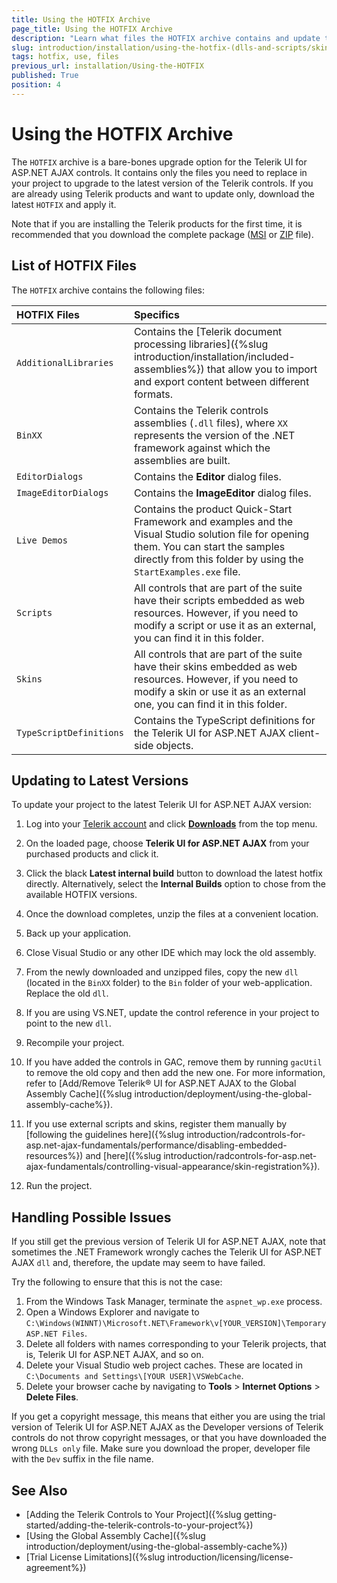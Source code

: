 ```yaml
---
title: Using the HOTFIX Archive
page_title: Using the HOTFIX Archive
description: "Learn what files the HOTFIX archive contains and update to latest Telerik UI for ASP.NET AJAX versions."
slug: introduction/installation/using-the-hotfix-(dlls-and-scripts/skins-only)
tags: hotfix, use, files
previous_url: installation/Using-the-HOTFIX
published: True
position: 4
---
```


# Using the HOTFIX Archive

The `HOTFIX` archive is a bare-bones upgrade option for the Telerik UI for ASP.NET AJAX controls. It contains only the files you need to replace in your project to upgrade to the latest version of the Telerik controls. If you are already using Telerik products and want to update only, download the latest `HOTFIX` and apply it.

Note that if you are installing the Telerik products for the first time, it is recommended that you download the complete package ([MSI](https://docs.telerik.com/devtools/aspnet-ajax/installation/installing-the-telerik-controls-from-msi-file) or [ZIP](https://docs.telerik.com/devtools/aspnet-ajax/installation/installing-the-telerik-controls-from-zip-file) file).

## List of HOTFIX Files

The `HOTFIX` archive contains the following files:

|HOTFIX Files|Specifics
|:--|:--
|`AdditionalLibraries`|Contains the [Telerik document processing libraries]({%slug introduction/installation/included-assemblies%}) that allow you to import and export content between different formats.
|`BinXX`|Contains the Telerik controls assemblies (`.dll` files), where `XX` represents the version of the .NET framework against which the assemblies are built.
|`EditorDialogs`|Contains the **Editor** dialog files.
|`ImageEditorDialogs`|Contains the **ImageEditor** dialog files.
|`Live Demos`|Contains the product Quick-Start Framework and examples and the Visual Studio solution file for opening them. You can start the samples directly from this folder by using the `StartExamples.exe` file.
|`Scripts`|All controls that are part of the suite have their scripts embedded as web resources. However, if you need to modify a script or use it as an external, you can find it in this folder.
|`Skins`|All controls that are part of the suite have their skins embedded as web resources. However, if you need to modify a skin or use it as an external one, you can find it in this folder.
|`TypeScriptDefinitions`|Contains the TypeScript definitions for the Telerik UI for ASP.NET AJAX client-side objects.

## Updating to Latest Versions

To update your project to the latest Telerik UI for ASP.NET AJAX version:  

1. Log into your [Telerik account](https://www.telerik.com/account/default.aspx) and click [**Downloads**](https://www.telerik.com/account/product-download?product=RCAJAX) from the top menu.

1. On the loaded page, choose **Telerik UI for ASP.NET AJAX** from your purchased products and click it.

1. Click the black **Latest internal build** button to download the latest hotfix directly. Alternatively, select the **Internal Builds** option to chose from the available HOTFIX versions.

1. Once the download completes, unzip the files at a convenient location.

1. Back up your application.

1. Close Visual Studio or any other IDE which may lock the old assembly.

1. From the newly downloaded and unzipped files, copy the new `dll` (located in the `BinXX` folder) to the `Bin` folder of your web-application. Replace the old `dll`.

1. If you are using VS.NET, update the control reference in your project to point to the new `dll`.

1. Recompile your project.

1. If you have added the controls in GAC, remove them by running `gacUtil` to remove the old copy and then add the new one. For more information, refer to [Add/Remove Telerik® UI for ASP.NET AJAX to the Global Assembly Cache]({%slug introduction/deployment/using-the-global-assembly-cache%}).

1. If you use external scripts and skins, register them manually by [following the guidelines here]({%slug introduction/radcontrols-for-asp.net-ajax-fundamentals/performance/disabling-embedded-resources%}) and [here]({%slug introduction/radcontrols-for-asp.net-ajax-fundamentals/controlling-visual-appearance/skin-registration%}).

1. Run the project.

## Handling Possible Issues

If you still get the previous version of Telerik UI for ASP.NET AJAX, note that sometimes the .NET Framework wrongly caches the Telerik UI for ASP.NET AJAX `dll` and, therefore, the update may seem to have failed.

Try the following to ensure that this is not the case:
1. From the Windows Task Manager, terminate the `aspnet_wp.exe` process.
1. Open a Windows Explorer and navigate to `C:\Windows(WINNT)\Microsoft.NET\Framework\v[YOUR_VERSION]\Temporary ASP.NET Files`.
1. Delete all folders with names corresponding to your Telerik projects, that is, Telerik UI for ASP.NET AJAX, and so on.
1. Delete your Visual Studio web project caches. These are located in `C:\Documents and Settings\[YOUR USER]\VSWebCache`.
1. Delete your browser cache by navigating to **Tools** > **Internet Options** > **Delete Files**.

If you get a copyright message, this means that either you are using the trial version of Telerik UI for ASP.NET AJAX as the Developer versions of Telerik controls do not throw copyright messages, or that you have downloaded the wrong `DLLs only` file. Make sure you download the proper, developer file with the `Dev` suffix in the file name.

## See Also

 * [Adding the Telerik Controls to Your Project]({%slug getting-started/adding-the-telerik-controls-to-your-project%})
 * [Using the Global Assembly Cache]({%slug introduction/deployment/using-the-global-assembly-cache%})
 * [Trial License Limitations]({%slug introduction/licensing/license-agreement%})
